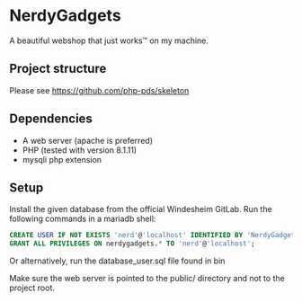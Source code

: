 # NerdyGadgets

A beautiful webshop that just works™ on my machine.


## Project structure
Please see https://github.com/php-pds/skeleton

## Dependencies
- A web server (apache is preferred)
- PHP (tested with version 8.1.11)
- mysqli php extension

## Setup

Install the given database from the official Windesheim GitLab.
Run the following commands in a mariadb shell:
```sql
CREATE USER IF NOT EXISTS 'nerd'@'localhost' IDENTIFIED BY 'NerdyGadgets69420!@'
GRANT ALL PRIVILEGES ON nerdygadgets.* TO 'nerd'@'localhost';
```
Or alternatively, run the database_user.sql file found in bin

Make sure the web server is pointed to the public/ directory and not to the project root.


